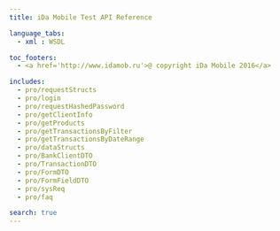 ```yaml
---
title: iDa Mobile Test API Reference

language_tabs:
  - xml : WSDL

toc_footers:
  - <a href='http://www.idamob.ru'>@ copyright iDa Mobile 2016</a>

includes:
  - pro/requestStructs
  - pro/login
  - pro/requestHashedPassword
  - pro/getClientInfo
  - pro/getProducts
  - pro/getTransactionsByFilter
  - pro/getTransactionsByDateRange
  - pro/dataStructs
  - pro/BankClientDTO
  - pro/TransactionDTO
  - pro/FormDTO
  - pro/FormFieldDTO
  - pro/sysReq
  - pro/faq

search: true
---
```

